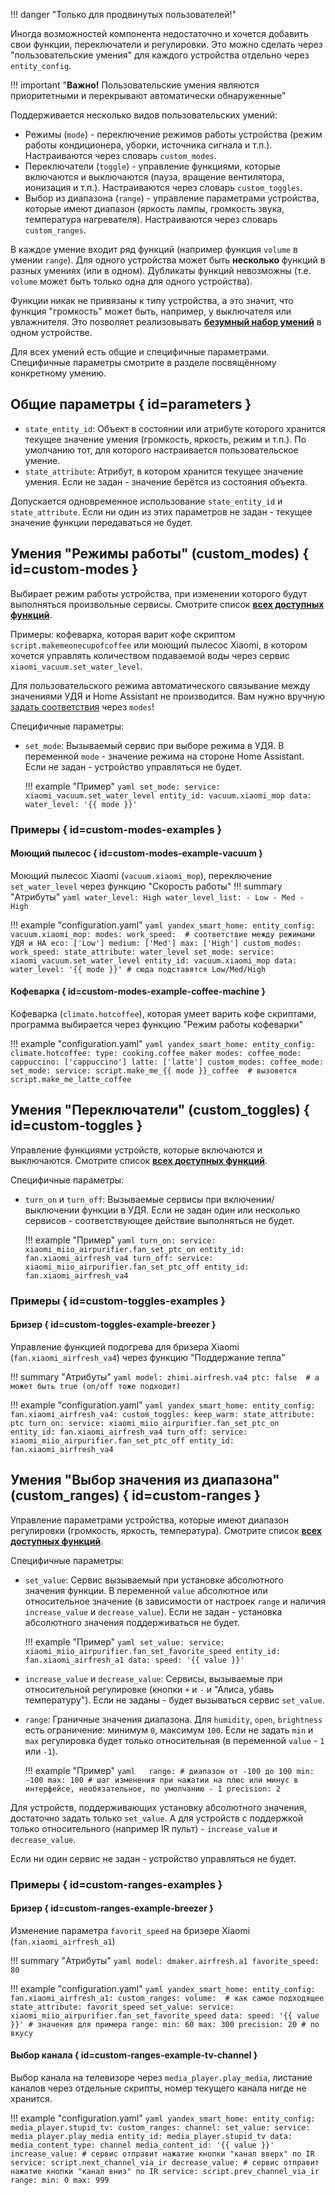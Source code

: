 !!! danger "Только для продвинутых пользователей!"

Иногда возможностей компонента недостаточно и хочется добавить свои функции, переключатели и регулировки.
Это можно сделать через "пользовательские умения" для каждого устройства отдельно через `entity_config`.

!!! important "**Важно!** Пользовательские умения являются приоритетными и перекрывают автоматически обнаруженные"

Поддерживается несколько видов пользовательских умений:

* Режимы (`mode`) - переключение режимов работы устройства (режим работы кондиционера, уборки, источника сигнала и т.п.).
  Настраиваются через словарь `custom_modes`.
* Переключатели (`toggle`) - управление функциями, которые включаются и выключаются (пауза, вращение вентилятора, ионизация и т.п.).
  Настраиваются через словарь `custom_toggles`.
* Выбор из диапазона (`range`) - управление параметрами устройства, которые имеют диапазон (яркость лампы, громкость звука, температура нагревателя).
  Настраиваются через словарь `custom_ranges`.

В каждое умение входит ряд функций (например функция `volume` в умении `range`). 
Для одного устройства может быть **несколько** функций в разных умениях (или в одном). 
Дубликаты функций невозможны (т.е. `volume` может быть только одна для одного устройства).

Функции никак не привязаны к типу устройства, а это значит, что функция "громкость" может быть, например, у выключателя или увлажнителя. 
Это позволяет реализовывать **[безумный набор умений](../assets/images/crazy-caps.png)** в одном устройстве.

Для всех умений есть общие и специфичные параметрами. Специфичные параметры смотрите в разделе посвящённому конкретному умению.

## Общие параметры { id=parameters }
* `state_entity_id`: Объект в состоянии или атрибуте которого хранится текущее значение умения (громкость, яркость, режим и т.п.).
  По умолчанию тот, для которого настраивается пользовательское умение.
* `state_attribute`: Атрибут, в котором хранится текущее значение умения. Если не задан - значение берётся из состояния объекта.

Допускается одновременное использование `state_entity_id` и `state_attribute`. Если ни один из этих параметров не задан - текущее значение функции передаваться не будет.

## Умения "Режимы работы" (custom_modes) { id=custom-modes }
Выбирает режим работы устройства, при изменении которого будут выполняться произвольные сервисы. Смотрите список **[всех доступных функций](https://yandex.ru/dev/dialogs/smart-home/doc/concepts/mode-instance.html)**.

Примеры: кофеварка, которая варит кофе скриптом `script.makemeonecupofcoffee` или моющий пылесос Xiaomi, в котором хочется управлять количеством подаваемой воды через сервис `xiaomi_vacuum.set_water_level`.

Для пользовательского режима автоматического связывание между значениями УДЯ и Home Assistant не производится. Вам нужно
вручную [задать соответствия](../config/modes.md) через `modes`!

Специфичные параметры:

* `set_mode`: Вызываемый сервис при выборе режима в УДЯ. В переменной `mode` - значение режима на стороне Home Assistant. Если не задан - устройство управляться не будет.
    
    !!! example "Пример"
        ```yaml
        set_mode:
          service: xiaomi_vacuum.set_water_level
          entity_id: vacuum.xiaomi_mop
          data:
            water_level: '{{ mode }}'
        ```

### Примеры { id=custom-modes-examples }
#### Моющий пылесос { id=custom-modes-example-vacuum }
Моющий пылесос Xiaomi (`vacuum.xiaomi_mop`), переключение `set_water_level` через функцию "Скорость работы"
!!! summary "Атрибуты"
    ```yaml
    water_level: High
    water_level_list:
      - Low
      - Med
      - High
    ```

!!! example "configuration.yaml"
    ```yaml
    yandex_smart_home:
      entity_config:
        vacuum.xiaomi_mop:
          modes:
            work_speed:  # соответствие между режимами УДЯ и HA
              eco: ['Low']
              medium: ['Med']
              max: ['High']
          custom_modes:
            work_speed:
              state_attribute: water_level
              set_mode:
                service: xiaomi_vacuum.set_water_level
                entity_id: vacuum.xiaomi_mop
                data:
                  water_level: '{{ mode }}' # сюда подставятся Low/Med/High
    ```

#### Кофеварка { id=custom-modes-example-coffee-machine }
Кофеварка (`climate.hotcoffee`), которая умеет варить кофе скриптами, программа выбирается через функцию "Режим работы кофеварки"

!!! example "configuration.yaml"
    ```yaml
    yandex_smart_home:
      entity_config:
        climate.hotcoffee:
          type: cooking.coffee_maker
          modes:
            coffee_mode:
              cappuccino: ['cappuccino']
              latte: ['latte']
          custom_modes:
            coffee_mode:
              set_mode:
                service: script.make_me_{{ mode }}_coffee  # вызовется script.make_me_latte_coffee
    ```

## Умения "Переключатели" (custom_toggles) { id=custom-toggles }
Управление функциями устройств, которые включаются и выключаются. Смотрите список **[всех доступных функций](https://yandex.ru/dev/dialogs/smart-home/doc/concepts/toggle-instance.html)**.

Специфичные параметры:

* `turn_on` и `turn_off`: Вызываемые сервисы при включении/выключении функции в УДЯ. Если не задан один или несколько сервисов - соответствующее действие выполняться не будет.
    
    !!! example "Пример"
        ```yaml
        turn_on:
          service: xiaomi_miio_airpurifier.fan_set_ptc_on
          entity_id: fan.xiaomi_airfresh_va4
        turn_off:
          service: xiaomi_miio_airpurifier.fan_set_ptc_off
          entity_id: fan.xiaomi_airfresh_va4
        ```

### Примеры { id=custom-toggles-examples }
#### Бризер { id=custom-toggles-example-breezer }
Управление функцией подогрева для бризера Xiaomi (`fan.xiaomi_airfresh_va4`) через функцию "Поддержание тепла"

!!! summary "Атрибуты"
    ```yaml
    model: zhimi.airfresh.va4
    ptc: false  # а может быть true (on/off тоже подходит)
    ```

!!! example "configuration.yaml"
    ```yaml
    yandex_smart_home:
      entity_config:
        fan.xiaomi_airfresh_va4:
          custom_toggles:
            keep_warm:
              state_attribute: ptc
              turn_on:
                service: xiaomi_miio_airpurifier.fan_set_ptc_on
                entity_id: fan.xiaomi_airfresh_va4
              turn_off:
                service: xiaomi_miio_airpurifier.fan_set_ptc_off
                entity_id: fan.xiaomi_airfresh_va4
    ```

## Умения "Выбор значения из диапазона" (custom_ranges) { id=custom-ranges }
Управление параметрами устройства, которые имеют диапазон регулировки (громкость, яркость, температура). Смотрите список **[всех доступных функций](https://yandex.ru/dev/dialogs/smart-home/doc/concepts/range-instance.html)**.

Специфичные параметры:

* `set_value`: Сервис вызываемый при установке абсолютного значения функции. В переменной `value` абсолютное или относительное значение (в зависимости от настроек `range` и наличия `increase_value` и `decrease_value`). 
Если не задан - установка абсолютного значения поддерживаться не будет.

    !!! example "Пример"
        ```yaml
         set_value:
           service: xiaomi_miio_airpurifier.fan_set_favorite_speed
           entity_id: fan.xiaomi_airfresh_a1
           data:
             speed: '{{ value }}'
        ```

* `increase_value` и `decrease_value`: Сервисы, вызываемые при относительной регулировке (кнопки `+` и `-` и "Алиса, убавь температуру"). Если не заданы - будет вызываться сервис `set_value`.
* `range`: Граничные значения диапазона. Для `humidity`, `open`, `brightness` есть ограничение: минимум `0`, максимум `100`.
  Если не задать `min` и `max` регулировка будет только относительная (в переменной `value` - `1` или `-1`).

    !!! example "Пример"
        ```yaml  
        range:
          # диапазон от -100 до 100
          min: -100
          max: 100
          # шаг изменения при нажатии на плюс или минус в интерфейсе, необязательное, по умолчанию - 1
          precision: 2
        ```

Для устройств, поддерживающих установку абсолютного значения, достаточно задать только `set_value`.
А для устройств с поддержкой только относительного (например IR пульт) - `increase_value` и `decrease_value`.

Если ни один сервис не задан - устройство управляться не будет.

### Примеры { id=custom-ranges-examples }
#### Бризер { id=custom-ranges-example-breezer }
Изменение параметра `favorit_speed` на бризере Xiaomi (`fan.xiaomi_airfresh_a1`)

!!! summary "Атрибуты"
    ```yaml
    model: dmaker.airfresh.a1
    favorite_speed: 80
    ```

!!! example "configuration.yaml"
    ```yaml
    yandex_smart_home:
      entity_config:
        fan.xiaomi_airfresh_a1:
          custom_ranges:
            volume:  # как самое подходящее
              state_attribute: favorit_speed
              set_value:
                service: xiaomi_miio_airpurifier.fan_set_favorite_speed
                data:
                  speed: '{{ value }}'
              # значения для примера
              range:
                min: 60
                max: 300
                precision: 20 # по вкусу
    ```

#### Выбор канала { id=custom-ranges-example-tv-channel }
Выбор канала на телевизоре через `media_player.play_media`, листание каналов через отдельные скрипты, номер текущего канала нигде не хранится.

!!! example "configuration.yaml"
    ```yaml
    yandex_smart_home:
      entity_config:
        media_player.stupid_tv:
          custom_ranges:
            channel:
              set_value:
                service: media_player.play_media
                entity_id: media_player.stupid_tv
                data:
                  media_content_type: channel
                  media_content_id: '{{ value }}'
              increase_value:
                # сервис отправит нажатие кнопки "канал вверх" по IR
                service: script.next_channel_via_ir
              decrease_value:
                # сервис отправит нажатие кнопки "канал вниз" по IR
                service: script.prev_channel_via_ir
              range:
                min: 0
                max: 999
    ```
